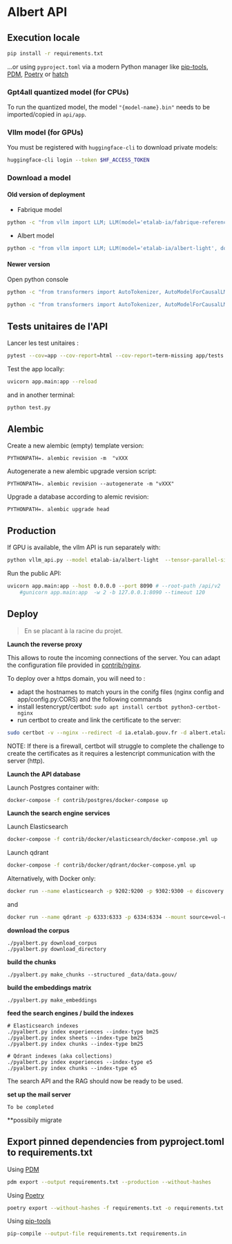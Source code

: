 # Albert API

## Execution locale

```bash
pip install -r requirements.txt
```
...or using `pyproject.toml` via a modern Python manager like [pip-tools](https://github.com/jazzband/pip-tools), [PDM](https://pdm.fming.dev/), [Poetry](https://python-poetry.org/docs/cli/#export) or [hatch](https://hatch.pypa.io/)


### Gpt4all quantized model (for CPUs)

To run the quantized model, the model `"{model-name}.bin"` needs to be imported/copied in `api/app`.

### Vllm model (for GPUs)

You must be registered with `huggingface-cli` to download private models:

```bash
huggingface-cli login --token $HF_ACCESS_TOKEN
```

### Download a model

#### Old version of deployment

- Fabrique model
```bash
python -c "from vllm import LLM; LLM(model='etalab-ia/fabrique-reference-2', download_dir='add_your_path')"
```
- Albert model
```bash
python -c "from vllm import LLM; LLM(model='etalab-ia/albert-light', download_dir='add_your_path')"
```

#### Newer version

Open python console
```bash
python -c "from transformers import AutoTokenizer, AutoModelForCausalLM; tokenizer=AutoTokenizer.from_pretrained('etalab-ia/fabrique-reference-2'); tokenizer.save_pretrained('add_your_path/fabrique-reference-2'); model=AutoModelForCausalLM.from_pretrained('etalab-ia/fabrique-reference-2'); model.save_pretrained('add_your_path/fabrique-reference-2') "
```

```bash
python -c "from transformers import AutoTokenizer, AutoModelForCausalLM; tokenizer=AutoTokenizer.from_pretrained('etalab-ia/albert-light'); tokenizer.save_pretrained('add_your_path/albert-light'); model=AutoModelForCausalLM.from_pretrained('etalab-ia/albert-light'); model.save_pretrained('add_your_path/albert-light') "
```


## Tests unitaires de l'API

Lancer les test unitaires :
```bash
pytest --cov=app --cov-report=html --cov-report=term-missing app/tests
```

Test the app locally:
```bash
uvicorn app.main:app --reload
```

and in another terminal:
```bash
python test.py
```

## Alembic

Create a new alembic (empty) template version:

    PYTHONPATH=. alembic revision -m  "vXXX

Autogenerate a new alembic upgrade version script:

    PYTHONPATH=. alembic revision --autogenerate -m "vXXX"

Upgrade a database according to alemic revision:

    PYTHONPATH=. alembic upgrade head


## Production

If GPU is available, the vllm API is run separately with:
```bash
python vllm_api.py --model etalab-ia/albert-light  --tensor-parallel-size 1 --gpu-memory-utilization 0.4 --port 8000
```

Run the public API:
```bash
uvicorn app.main:app --host 0.0.0.0 --port 8090 # --root-path /api/v2
    #gunicorn app.main:app  -w 2 -b 127.0.0.1:8090 --timeout 120
```


## Deploy

> En se placant à la racine du projet.

**Launch the reverse proxy**

This allows to route the incoming connections of the server. You can adapt the configuration file provided in [contrib/nginx](/contrib/nginx/).

To deploy over a https domain, you will need to : 
- adapt the hostnames to match yours in the conifg files (nginx config and app/config.py:CORS) and the following commands
- install lestencrypt/certbot: `sudo apt install certbot python3-certbot-nginx`
- run certbot to create and link the certificate to the server: 

```bash
sudo certbot -v --nginx --redirect -d ia.etalab.gouv.fr -d albert.etalab.gouv.fr --email language_model@data.gouv.fr
```

NOTE: If there is a firewall, certbot will struggle to complete the challenge to create the certificates as it requires a lestencript communication with the server (http).


**Launch the API database**

Launch Postgres container with:
```bash
docker-compose -f contrib/postgres/docker-compose up
```


**Launch the search engine services**

Launch Elasticsearch
```bash
docker-compose -f contrib/docker/elasticsearch/docker-compose.yml up
```

Launch qdrant
```bash
docker-compose -f contrib/docker/qdrant/docker-compose.yml up
```

Alternatively, with Docker only:

```bash
docker run --name elasticsearch -p 9202:9200 -p 9302:9300 -e discovery.type="single-node" -e xpack.security.enabled="false" -e ES_JAVA_OPTS="-Xms2g -Xmx2g" --mount source=vol-elasticsearch,target=/var/lib/elasticsearch/data -d docker.elastic.co/elasticsearch/elasticsearch:8.9.1
```
and
```bash
docker run --name qdrant -p 6333:6333 -p 6334:6334 --mount source=vol-qdrant,target=/qdrant/storage -d qdrant/qdrant:v1.5.0
```


**download the corpus**

    ./pyalbert.py download_corpus
    ./pyalbert.py download_directory


**build the chunks**

    ./pyalbert.py make_chunks --structured _data/data.gouv/


**build the embeddings matrix**

    ./pyalbert.py make_embeddings


**feed the search engines / build the indexes**

    # Elasticsearch indexes
    ./pyalbert.py index experiences --index-type bm25
    ./pyalbert.py index sheets --index-type bm25
    ./pyalbert.py index chunks --index-type bm25

    # Qdrant indexes (aka collections)
    ./pyalbert.py index experiences --index-type e5
    ./pyalbert.py index chunks --index-type e5


The search API and the RAG should now be ready to be used.

**set up the mail server**

    To be completed

**possibily migrate 


## Export pinned dependencies from pyproject.toml to requirements.txt

Using [PDM](https://pdm.fming.dev/)
```bash
pdm export --output requirements.txt --production --without-hashes
```

Using [Poetry](https://python-poetry.org/docs/cli/#export)
```bash
poetry export --without-hashes -f requirements.txt -o requirements.txt
```

Using [pip-tools](https://github.com/jazzband/pip-tools)
```bash
pip-compile --output-file requirements.txt requirements.in
```
